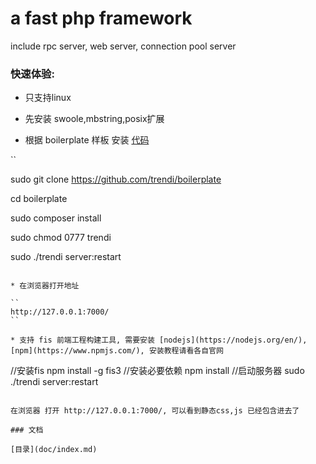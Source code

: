 # a fast php framework

 include rpc server, web server, connection pool server

### 快速体验:

* 只支持linux

* 先安装 swoole,mbstring,posix扩展

* 根据 boilerplate 样板 安装 [代码](https://github.com/trendi/boilerplate)

``

sudo git clone https://github.com/trendi/boilerplate

cd boilerplate

sudo composer install

sudo chmod 0777 trendi

sudo ./trendi server:restart
```

* 在浏览器打开地址

``
http://127.0.0.1:7000/
``

* 支持 fis 前端工程构建工具, 需要安装 [nodejs](https://nodejs.org/en/), [npm](https://www.npmjs.com/), 安装教程请看各自官网

```
//安装fis
npm install -g fis3
//安装必要依赖
npm install
//启动服务器
sudo ./trendi server:restart
```

在浏览器 打开 http://127.0.0.1:7000/, 可以看到静态css,js 已经包含进去了

### 文档

[目录](doc/index.md)